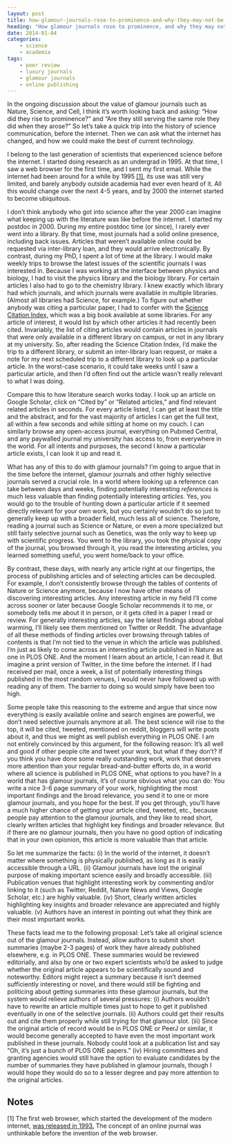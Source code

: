 ```yaml
---
layout: post
title: how-glamour-journals-rose-to-prominence-and-why-they-may-not-be-needed-anymore
heading: "How glamour journals rose to prominence, and why they may not be needed anymore"
date: 2014-01-04
categories: 
    - science
    - academia
tags:
    - peer review
    - luxury journals
    - glamour journals
    - online publishing
---
```

In the ongoing discussion about the value of glamour journals such as Nature, Science, and Cell, I think it’s worth looking back and asking: “How did they rise to prominence?” and “Are they still serving the same role they did when they arose?” So let’s take a quick trip into the history of science communication, before the internet. Then we can ask what the internet has changed, and how we could make the best of current technology.

<!--more-->

I belong to the last generation of scientists that experienced science before the internet. I started doing research as an undergrad in 1995. At that time, I saw a web browser for the first time, and I sent my first email. While the internet had been around for a while by 1995 [[1]](#note1), its use was still very limited, and barely anybody outside academia had ever even heard of it. All this would change over the next 4-5 years, and by 2000 the internet started to become ubiquitous.

I don’t think anybody who got into science after the year 2000 can imagine what keeping up with the literature was like before the internet. I started my postdoc in 2000. During my entire postdoc time (or since), I rarely ever went into a library. By that time, most journals had a solid online presence, including back issues. Articles that weren’t available online could be requested via inter-library loan, and they would arrive electronically. By contrast, during my PhD, I spent a lot of time at the library. I would make weekly trips to browse the latest issues of the scientific journals I was interested in. Because I was working at the interface between physics and biology, I had to visit the physics library and the biology library. For certain articles I also had to go to the chemistry library. I knew exactly which library had which journals, and which journals were available in multiple libraries. (Almost all libraries had Science, for example.) To figure out whether anybody was citing a particular paper, I had to confer with the [Science Citation Index,](http://en.wikipedia.org/wiki/Science_Citation_Index) which was a big book available at some libraries. For any article of interest, it would list by which other articles it had recently been cited. Invariably, the list of citing articles would contain articles in journals that were only available in a different library on campus, or not in any library at my university. So, after reading the Science Citation Index, I’d make the trip to a different library, or submit an inter-library loan request, or make a note for my next scheduled trip to a different library to look up a particular article. In the worst-case scenario, it could take weeks until I saw a particular article, and then I’d often find out the article wasn’t really relevant to what I was doing.

Compare this to how literature search works today. I look up an article on Google Scholar, click on “Cited by” or “Related articles,” and find relevant related articles in seconds. For every article listed, I can get at least the title and the abstract, and for the vast majority of articles I can get the full text, all within a few seconds and while sitting at home on my couch. I can similarly browse any open-access journal, everything on Pubmed Central, and any paywalled journal my university has access to, from everywhere in the world. For all intents and purposes, the second I know a particular article exists, I can look it up and read it.

What has any of this to do with glamour journals? I’m going to argue that in the time before the internet, glamour journals and other highly selective journals served a crucial role. In a world where looking up a reference can take between days and weeks, finding potentially interesting *references* is much less valuable than finding potentially interesting *articles.* Yes, you would go to the trouble of hunting down a particular article if it seemed directly relevant for your own work, but you certainly wouldn’t do so just to generally keep up with a broader field, much less all of science. Therefore, reading a journal such as Science or Nature, or even a more specialized but still fairly selective journal such as Genetics, was the only way to keep up with scientific progress. You went to the library, you took the physical copy of the journal, you browsed through it, you read the interesting articles, you learned something useful, you went home/back to your office.

By contrast, these days, with nearly any article right at our fingertips, the process of publishing articles and of selecting articles can be decoupled. For example, I don’t consistently browse through the tables of contents of Nature or Science anymore, because I now have other means of discovering interesting articles. Any interesting article in my field I’ll come across sooner or later because Google Scholar recommends it to me, or somebody tells me about it in person, or it gets cited in a paper I read or review. For generally interesting articles, say the latest findings about global warming, I’ll likely see them mentioned on Twitter or Reddit. The advantage of all these methods of finding articles over browsing through tables of contents is that I’m not tied to the venue in which the article was published. I’m just as likely to come across an interesting article published in Nature as one in PLOS ONE. And the moment I learn about an article, I can read it. But imagine a print version of Twitter, in the time before the internet. If I had received per mail, once a week, a list of potentially interesting things published in the most random venues, I would never have followed up with reading any of them. The barrier to doing so would simply have been too high.  

Some people take this reasoning to the extreme and argue that since now everything is easily available online and search engines are powerful, we don’t need selective journals anymore at all. The best science will rise to the top, it will be cited, tweeted, mentioned on reddit, bloggers will write posts about it, and thus we might as well publish everything in PLOS ONE. I am not entirely convinced by this argument, for the following reason: It’s all well and good if other people cite and tweet your work, but what if they don’t? If you think you have done some really outstanding work, work that deserves more attention than your regular bread-and-butter efforts do, in a world where all science is published in PLOS ONE, what options to you have? In a world that has glamour journals, it’s of course obvious what you can do: You write a nice 3-6 page summary of your work, highlighting the most important findings and the broad relevance, you send it to one or more glamour journals, and you hope for the best. If you get through, you’ll have a much higher chance of getting your article cited, tweeted, etc., because people pay attention to the glamour journals, and they like to read short, clearly written articles that highlight key findings and broader relevance. But if there are no glamour journals, then you have no good option of indicating that in your own opionion, this article is more valuable than that article.

So let me summarize the facts: (i) In the world of the internet, it doesn’t matter where something is physically published, as long as it is easily accessible through a URL. (ii) Glamour journals have lost the original purpose of making important science easily and broadly accessible. (iii) Publication venues that highlight interesting work by commenting and/or linking to it (such as Twitter, Reddit, Nature News and Views, Google Scholar, etc.) are highly valuable. (iv) Short, clearly written articles highlighting key insights and broader relevance are appreciated and highly valuable. (v) Authors have an interest in pointing out what they think are their most important works.

These facts lead me to the following proposal: Let’s take all original science out of the glamour journals. Instead, allow authors to submit short summaries (maybe 2-3 pages) of work they have already published elsewhere, e.g. in PLOS ONE. These summaries would be reviewed editorially, and also by one or two expert scientists who’d be asked to judge whether the original article appears to be scientifically sound and noteworthy. Editors might reject a summary because it isn’t deemed sufficiently interesting or novel, and there would still be fighting and politicing about getting summaries into these glamour journals, but the system would relieve authors of several pressures: (i) Authors wouldn’t have to rewrite an article multiple times just to hope to get it published eventually in one of the selective journals. (ii) Authors could get their results out and cite them properly while still trying for that glamour slot. (iii) Since the original article of record would be in PLOS ONE or PeerJ or similar, it would become generally accepted to have even the most important work published in these journals. Nobody could look at a publication list and say “Oh, it’s just a bunch of PLOS ONE papers.” (iv) Hiring committees and granting agencies would still have the option to evaluate candidates by the number of summaries they have published in glamour journals, though I would hope they would do so to a lesser degree and pay more attention to the original articles.

## Notes

[1]<a id="note1"></a> The first web browser, which started the development of the modern internet, [was released in 1993.](http://en.wikipedia.org/wiki/Mosaic_web_browser) The concept of an online journal was unthinkable before the invention of the web browser.

